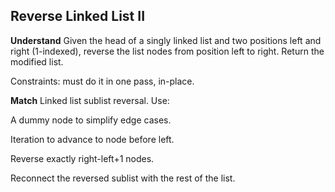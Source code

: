 ## Reverse Linked List II
**Understand**
Given the head of a singly linked list and two positions left and right (1-indexed), reverse the list nodes from position left to right. Return the modified list.

Constraints: must do it in one pass, in-place.

**Match**
Linked list sublist reversal. Use:

A dummy node to simplify edge cases.

Iteration to advance to node before left.

Reverse exactly right-left+1 nodes.

Reconnect the reversed sublist with the rest of the list.